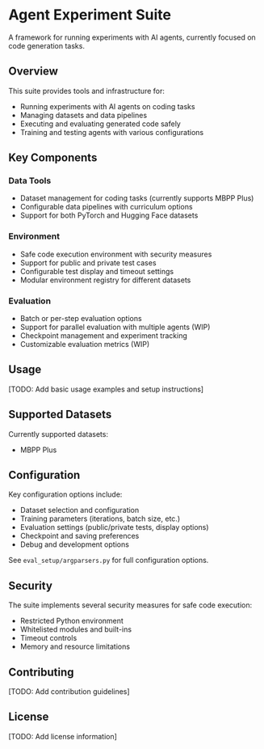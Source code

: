 # Agent Experiment Suite

A framework for running experiments with AI agents, currently focused on code generation tasks.

## Overview

This suite provides tools and infrastructure for:

- Running experiments with AI agents on coding tasks
- Managing datasets and data pipelines 
- Executing and evaluating generated code safely
- Training and testing agents with various configurations

## Key Components

### Data Tools
- Dataset management for coding tasks (currently supports MBPP Plus)
- Configurable data pipelines with curriculum options
- Support for both PyTorch and Hugging Face datasets

### Environment
- Safe code execution environment with security measures
- Support for public and private test cases
- Configurable test display and timeout settings
- Modular environment registry for different datasets

### Evaluation
- Batch or per-step evaluation options
- Support for parallel evaluation with multiple agents (WIP)
- Checkpoint management and experiment tracking
- Customizable evaluation metrics (WIP)

## Usage

[TODO: Add basic usage examples and setup instructions]

## Supported Datasets

Currently supported datasets:
- MBPP Plus

## Configuration

Key configuration options include:

- Dataset selection and configuration
- Training parameters (iterations, batch size, etc.)
- Evaluation settings (public/private tests, display options)
- Checkpoint and saving preferences
- Debug and development options

See `eval_setup/argparsers.py` for full configuration options.

## Security

The suite implements several security measures for safe code execution:
- Restricted Python environment
- Whitelisted modules and built-ins
- Timeout controls
- Memory and resource limitations

## Contributing

[TODO: Add contribution guidelines]

## License

[TODO: Add license information]
